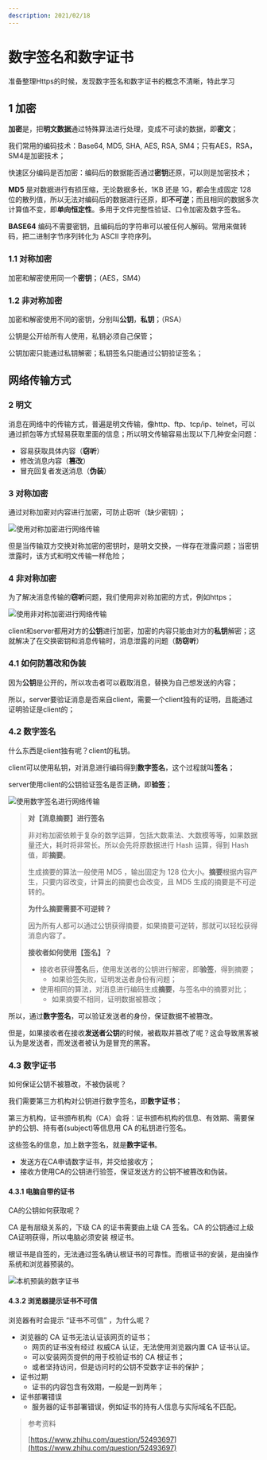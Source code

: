 ```yaml
---
description: 2021/02/18
---
```


# 数字签名和数字证书

准备整理Https的时候，发现数字签名和数字证书的概念不清晰，特此学习

## 1 加密

**加密**是，把**明文数据**通过特殊算法进行处理，变成不可读的数据，即**密文**；

我们常用的编码技术：Base64, MD5, SHA, AES, RSA, SM4；只有AES，RSA，SM4是加密技术；

快速区分编码是否加密：编码后的数据能否通过**密钥**还原，可以则是加密技术；

**MD5** 是对数据进行有损压缩，无论数据多长，1KB 还是 1G，都会生成固定 128 位的散列值，所以无法对编码后的数据进行还原，即**不可逆**；而且相同的数据多次计算值不变，即**单向恒定性**。多用于文件完整性验证、口令加密及数字签名。

**BASE64** 编码不需要密钥，且编码后的字符串可以被任何人解码。常用来做转码，把二进制字节序列转化为 ASCII 字符序列。

### 1.1 对称加密

加密和解密使用同一个**密钥**；（AES，SM4）

### 1.2 非对称加密

加密和解密使用不同的密钥，分别叫**公钥**，**私钥**；（RSA）

公钥是公开给所有人使用，私钥必须自己保管；

公钥加密只能通过私钥解密；私钥签名只能通过公钥验证签名；

## 网络传输方式

### 2 明文

消息在网络中的传输方式，普遍是明文传输，像http、ftp、tcp/ip、telnet，可以通过抓包等方式轻易获取里面的信息；所以明文传输容易出现以下几种安全问题：

* 容易获取具体内容（**窃听**）
* 修改消息内容（**篡改**）
* 冒充回复者发送消息（**伪装**）

### 3 对称加密

通过对称加密对内容进行加密，可防止窃听（缺少密钥）；

![&#x4F7F;&#x7528;&#x5BF9;&#x79F0;&#x52A0;&#x5BC6;&#x8FDB;&#x884C;&#x7F51;&#x7EDC;&#x4F20;&#x8F93;](../.gitbook/assets/008-dui-cheng-jia-mi-wang-luo-chuan-shu-.jpg)

但是当传输双方交换对称加密的密钥时，是明文交换，一样存在泄露问题；当密钥泄露时，该方式和明文传输一样危险；

### 4 非对称加密

为了解决消息传输的**窃听**问题，我们使用非对称加密的方式，例如https；

![&#x4F7F;&#x7528;&#x975E;&#x5BF9;&#x79F0;&#x52A0;&#x5BC6;&#x8FDB;&#x884C;&#x7F51;&#x7EDC;&#x4F20;&#x8F93;](../.gitbook/assets/008-fei-dui-cheng-jia-mi-wang-luo-chuan-shu-.jpg)

client和server都用对方的**公钥**进行加密，加密的内容只能由对方的**私钥**解密；这就解决了在交换密钥和消息传输时，消息泄露的问题（**防窃听**）

### **4.1 如何防篡改和伪装**

因为**公钥**是公开的，所以攻击者可以截取消息，替换为自己想发送的内容；

所以，server要验证消息是否来自client，需要一个client独有的证明，且能通过证明验证是client的；

### **4.2 数字签名**

什么东西是client独有呢？client的私钥。

client可以使用私钥，对消息进行编码得到**数字签名**，这个过程就叫**签名**；

server使用client的公钥验证签名是否正确，即**验签**；

![&#x4F7F;&#x7528;&#x6570;&#x5B57;&#x7B7E;&#x540D;&#x8FDB;&#x884C;&#x7F51;&#x7EDC;&#x4F20;&#x8F93;](../.gitbook/assets/008-shu-zi-qian-ming-wang-luo-chuan-shu-.jpg)

> **对【消息摘要】进行签名**
>
> 非对称加密依赖于复杂的数学运算，包括大数乘法、大数模等等，如果数据量还大，耗时将非常长。所以会先将原数据进行 Hash 运算，得到 Hash 值，即**摘要**。
>
> 生成摘要的算法一般使用 MD5 ，输出固定为 128 位大小。**摘要**根据内容产生，只要内容改变，计算出的摘要也会改变，且 MD5 生成的摘要是不可逆转的。
>
> **为什么摘要需要不可逆转？**
>
> 因为所有人都可以通过公钥获得摘要，如果摘要可逆转，那就可以轻松获得消息内容了。
>
> **接收者如何使用【签名】？**
>
> * 接收者获得**签名**后，使用发送者的公钥进行解密，即**验签**，得到摘要；
>   * 如果验签失败，证明发送者身份有问题；
> * 使用相同的算法，对消息进行编码生成**摘要**，与签名中的摘要对比；
>   * 如果摘要不相同，证明数据被篡改；

所以，通过**数字签名**，可以验证发送者的身份，保证数据不被篡改。

但是，如果接收者在接收**发送者公钥**的时候，被截取并篡改了呢？这会导致黑客被认为是发送者，而发送者被认为是冒充的黑客。

### **4.3 数字证书**

如何保证公钥不被篡改，不被伪装呢？

我们需要第三方机构对公钥进行数字签名，即**数字证书**；

第三方机构，证书颁布机构（CA）会将：证书颁布机构的信息、有效期、需要保护的公钥、持有者\(subject\)等信息用 CA 的私钥进行签名。

这些签名的信息，加上数字签名，就是**数字证书**。

* 发送方在CA申请数字证书，并交给接收方；
* 接收方使用CA的公钥进行验签，保证发送方的公钥不被篡改和伪装。

#### **4.3.1 电脑自带的证书**

CA的公钥如何获取呢？

CA 是有层级关系的，下级 CA 的证书需要由上级 CA 签名。CA 的公钥通过上级 CA证明获得，所以电脑必须安装 根证书。

根证书是自签的，无法通过签名确认根证书的可靠性。而根证书的安装，是由操作系统和浏览器预装的。

![&#x672C;&#x673A;&#x9884;&#x88C5;&#x7684;&#x6570;&#x5B57;&#x8BC1;&#x4E66;](../.gitbook/assets/image%20%2812%29.png)

#### **4.3.2 浏览器提示证书不可信**

浏览器有时会提示 “证书不可信” ，为什么呢？

* 浏览器的 CA 证书无法认证该网页的证书；
  * 网页的证书没有经过 权威CA 认证，无法使用浏览器内置 CA 证书认证。
  * 可以安装网页提供的用于校验证书的 CA 根证书；
  * 或者坚持访问，但是访问时的公钥不受数字证书的保护；
* 证书过期
  * 证书的内容包含有效期，一般是一到两年；
* 证书部署错误
  * 服务器的证书部署错误，例如证书的持有人信息与实际域名不匹配。

> 参考资料
>
> [https://www.zhihu.com/question/52493697](https://www.zhihu.com/question/52493697)


